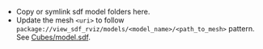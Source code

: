 - Copy or symlink sdf model folders here.
- Update the mesh `<uri>` to follow `package://view_sdf_rviz/models/<model_name>/<path_to_mesh>` pattern. See [Cubes/model.sdf](./Cubes/model.sdf).
